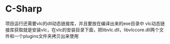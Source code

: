 # C-Sharp
项目运行还需要vlc的dll动态链接库，并且要放在编译出来的exe目录中
vlc动态链接库获取就是安装vlc，在vlc的安装目录下面，把libvlc.dll，libvlccore.dll两个文件和一个plugins文件夹拷贝出来使用

